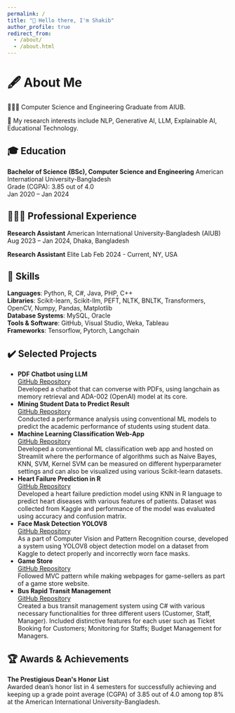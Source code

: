 ```yaml
---
permalink: /
title: "👋 Hello there, I'm Shakib"
author_profile: true
redirect_from:
  - /about/
  - /about.html
---
```


# 🖋️ About Me

🧑🏻‍🎓 Computer Science and Engineering Graduate from AIUB.

🔬 My research interests include NLP, Generative AI, LLM, Explainable AI, Educational Technology.

## 🎓 Education

**Bachelor of Science (BSc), Computer Science and Engineering**
American International University-Bangladesh  
Grade (CGPA): 3.85 out of 4.0  
Jan 2020 – Jan 2024

## 🧑🏻‍💼 Professional Experience

**Research Assistant**
American International University-Bangladesh (AIUB)  
Aug 2023 – Jan 2024, Dhaka, Bangladesh

**Research Assistant**
Elite Lab
Feb 2024 - Current, NY, USA

## 🔏 Skills

**Languages**: Python, R, C#, Java, PHP, C++  
**Libraries**: Scikit-learn, Scikit-llm, PEFT, NLTK, BNLTK, Transformers, OpenCV, Numpy, Pandas, Matplotlib  
**Database Systems**: MySQL, Oracle  
**Tools & Software**: GitHub, Visual Studio, Weka, Tableau  
**Frameworks**: Tensorflow, Pytorch, Langchain

## ✔️ Selected Projects

- **PDF Chatbot using LLM**  
  [GitHub Repository](https://github.com/shakib-sadat/LLM-Chatbot)  
  Developed a chatbot that can converse with PDFs, using langchain as memory retrieval and ADA-002 (OpenAI) model at its core.
- **Mining Student Data to Predict Result**  
  [GitHub Repository](https://github.com/shakib-sadat/Mining-Student-Data-to-Predict-Result)  
  Conducted a performance analysis using conventional ML models to predict the academic performance of students using student data.
- **Machine Learning Classification Web-App**  
  [GitHub Repository](https://github.com/shakib-sadat/ML-Web-App)  
  Developed a conventional ML classification web app and hosted on Streamlit where the performance of algorithms such as Naive Bayes, KNN, SVM, Kernel SVM can be measured on different hyperparameter settings and can also be visualized using various Scikit-learn datasets.
- **Heart Failure Prediction in R**  
  [GitHub Repository](https://github.com/shakib-sadat/Into-to-Data-Science/tree/main/Final%20Project)  
  Developed a heart failure prediction model using KNN in R language to predict heart diseases with various features of patients. Dataset was collected from Kaggle and performance of the model was evaluated using accuracy and confusion matrix.
- **Face Mask Detection YOLOV8**  
  [GitHub Repository](https://github.com/shakib-sadat/Face_Mask_Detection_YOLOV8)  
  As a part of Computer Vision and Pattern Recognition course, developed a system using YOLOV8 object detection model on a dataset from Kaggle to detect properly and incorrectly worn face masks.
- **Game Store**  
  [GitHub Repository](https://github.com/shakib-sadat/WT_Spring2022/tree/main/hexa)  
  Followed MVC pattern while making webpages for game-sellers as part of a game store website.
- **Bus Rapid Transit Management**  
  [GitHub Repository](https://github.com/shakib-sadat/BusRapidTransitManagement)  
  Created a bus transit management system using C# with various necessary functionalities for three different users (Customer, Staff, Manager). Included distinctive features for each user such as Ticket Booking for Customers; Monitoring for Staffs; Budget Management for Managers.

## 🏆 Awards & Achievements

**The Prestigious Dean's Honor List**  
Awarded dean’s honor list in 4 semesters for successfully achieving and keeping up a grade point average (CGPA) of 3.85 out of 4.0 among top 8% at the American International University-Bangladesh.
